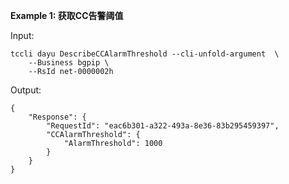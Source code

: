 **Example 1: 获取CC告警阈值**



Input: 

```
tccli dayu DescribeCCAlarmThreshold --cli-unfold-argument  \
    --Business bgpip \
    --RsId net-0000002h
```

Output: 
```
{
    "Response": {
        "RequestId": "eac6b301-a322-493a-8e36-83b295459397",
        "CCAlarmThreshold": {
            "AlarmThreshold": 1000
        }
    }
}
```

